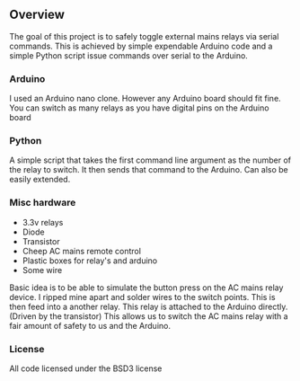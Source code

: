 ## Overview 
The goal of this project is to safely toggle external mains relays via serial commands.
This is achieved by simple expendable Arduino code and a simple Python script issue commands over serial to the Arduino.

### Arduino 
I used an Arduino nano clone. However any Arduino board should fit fine.
You can switch as many relays as you have digital pins on the Arduino board

### Python
A simple script that takes the first command line argument as the number of the relay to switch.
It then sends that command to the Arduino.
Can also be easily extended. 

### Misc hardware
* 3.3v relays
* Diode 
* Transistor
* Cheep AC mains remote control
* Plastic boxes for relay's and arduino
* Some wire

Basic idea is to be able to simulate the button press on the AC mains relay device.
I ripped mine apart and solder wires to the switch points.
This is then feed into a another relay. This relay is attached to the Arduino directly. (Driven by the transistor)
This allows us to switch the AC mains relay with a fair amount of safety to us and the Arduino.

###  License
All code licensed under the BSD3 license 
